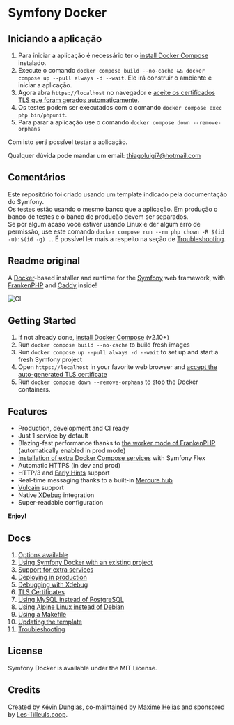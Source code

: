 # Symfony Docker

## Iniciando a aplicação

1. Para iniciar a aplicação é necessário ter o [install Docker Compose](https://docs.docker.com/compose/install/) instalado.
2. Execute o comando `docker compose build --no-cache && docker compose up --pull always -d --wait`. Ele irá construir o ambiente e iniciar a aplicação.
3. Agora abra `https://localhost` no navegador e [aceite os certificados TLS que foram gerados automaticamente](https://stackoverflow.com/a/15076602/1352334).
4. Os testes podem ser executados com o comando `docker compose exec php bin/phpunit`.
5. Para parar a aplicação use o comando `docker compose down --remove-orphans`

Com isto será possível testar a aplicação.

Qualquer dúvida pode mandar um email: thiagoluigi7@hotmail.com

## Comentários

Este repositório foi criado usando um template indicado pela documentação do Symfony. <br>
Os testes estão usando o mesmo banco que a aplicação. Em produção o banco de testes e o banco de produção devem ser separados. <br>
Se por algum acaso você estiver usando Linux e der algum erro de permissão, use este comando `docker compose run --rm php chown -R $(id -u):$(id -g) .`. É possível ler mais a respeito na seção de [Troubleshooting](docs/troubleshooting.md).

## Readme original

A [Docker](https://www.docker.com/)-based installer and runtime for the [Symfony](https://symfony.com) web framework,
with [FrankenPHP](https://frankenphp.dev) and [Caddy](https://caddyserver.com/) inside!

![CI](https://github.com/dunglas/symfony-docker/workflows/CI/badge.svg)

## Getting Started

1. If not already done, [install Docker Compose](https://docs.docker.com/compose/install/) (v2.10+)
2. Run `docker compose build --no-cache` to build fresh images
3. Run `docker compose up --pull always -d --wait` to set up and start a fresh Symfony project
4. Open `https://localhost` in your favorite web browser and [accept the auto-generated TLS certificate](https://stackoverflow.com/a/15076602/1352334)
5. Run `docker compose down --remove-orphans` to stop the Docker containers.

## Features

* Production, development and CI ready
* Just 1 service by default
* Blazing-fast performance thanks to [the worker mode of FrankenPHP](https://github.com/dunglas/frankenphp/blob/main/docs/worker.md) (automatically enabled in prod mode)
* [Installation of extra Docker Compose services](docs/extra-services.md) with Symfony Flex
* Automatic HTTPS (in dev and prod)
* HTTP/3 and [Early Hints](https://symfony.com/blog/new-in-symfony-6-3-early-hints) support
* Real-time messaging thanks to a built-in [Mercure hub](https://symfony.com/doc/current/mercure.html)
* [Vulcain](https://vulcain.rocks) support
* Native [XDebug](docs/xdebug.md) integration
* Super-readable configuration

**Enjoy!**

## Docs

1. [Options available](docs/options.md)
2. [Using Symfony Docker with an existing project](docs/existing-project.md)
3. [Support for extra services](docs/extra-services.md)
4. [Deploying in production](docs/production.md)
5. [Debugging with Xdebug](docs/xdebug.md)
6. [TLS Certificates](docs/tls.md)
7. [Using MySQL instead of PostgreSQL](docs/mysql.md)
8. [Using Alpine Linux instead of Debian](docs/alpine.md)
9. [Using a Makefile](docs/makefile.md)
10. [Updating the template](docs/updating.md)
11. [Troubleshooting](docs/troubleshooting.md)

## License

Symfony Docker is available under the MIT License.

## Credits

Created by [Kévin Dunglas](https://dunglas.dev), co-maintained by [Maxime Helias](https://twitter.com/maxhelias) and sponsored by [Les-Tilleuls.coop](https://les-tilleuls.coop).
